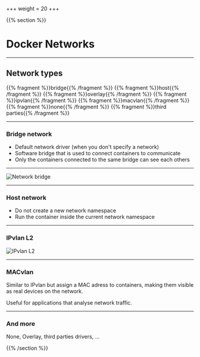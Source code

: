 +++
weight = 20
+++

{{% section %}}

# Docker Networks

---

## Network types

{{% fragment %}}bridge{{% /fragment %}}
{{% fragment %}}host{{% /fragment %}}
{{% fragment %}}overlay{{% /fragment %}}
{{% fragment %}}ipvlan{{% /fragment %}}
{{% fragment %}}macvlan{{% /fragment %}}
{{% fragment %}}none{{% /fragment %}}
{{% fragment %}}third parties{{% /fragment %}}

---

### Bridge network

- Default network driver (when you don't specify a network)
- Software bridge that is used to connect containers to communicate
- Only the containers connected to the same bridge can see each others

---

![Network bridge](net_bridge.jpg)

---

### Host network

- Do not create a new network namespace
- Run the container inside the current network namespace

---

### IPvlan L2

![IPvlan L2](ipvlan_l2_simple.png)

---

### MACvlan

Similar to IPvlan but assign a MAC adress to containers, making them visible as real devices on the network.

Useful for applications that analyse network traffic.

---

### And more

None, Overlay, third parties drivers, ...

{{% /section %}}
